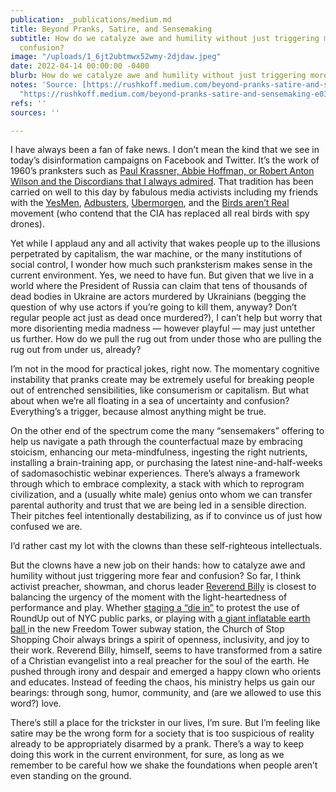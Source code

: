 ```yaml
---
publication: _publications/medium.md
title: Beyond Pranks, Satire, and Sensemaking
subtitle: How do we catalyze awe and humility without just triggering more fear and
  confusion?
image: "/uploads/1_6jt2ubtmwx52wmy-2djdaw.jpeg"
date: 2022-04-14 00:00:00 -0400
blurb: How do we catalyze awe and humility without just triggering more fear and confusion?
notes: 'Source: [https://rushkoff.medium.com/beyond-pranks-satire-and-sensemaking-e03118b718c7](https://rushkoff.medium.com/beyond-pranks-satire-and-sensemaking-e03118b718c7
  "https://rushkoff.medium.com/beyond-pranks-satire-and-sensemaking-e03118b718c7")'
refs: ''
sources: ''

---
```

I have always been a fan of fake news. I don’t mean the kind that we see in today’s disinformation campaigns on Facebook and Twitter. It’s the work of 1960’s pranksters such as [Paul Krassner, Abbie Hoffman, or Robert Anton Wilson and the Discordians that I always admired](https://medium.com/team-human/operation-mindfuck-2-0-358f9d237174). That tradition has been carried on well to this day by fabulous media activists including my friends with the [YesMen](http://theyesmen.org/), [Adbusters](http://adbusters.org/), [Ubermorgen](http://ubermorgen.com/), and the [Birds aren’t Real ](http://birdsarentreal.com/)movement (who contend that the CIA has replaced all real birds with spy drones).

Yet while I applaud any and all activity that wakes people up to the illusions perpetrated by capitalism, the war machine, or the many institutions of social control, I wonder how much such pranksterism makes sense in the current environment. Yes, we need to have fun. But given that we live in a world where the President of Russia can claim that tens of thousands of dead bodies in Ukraine are actors murdered by Ukrainians (begging the question of why use actors if you’re going to kill them, anyway? Don’t regular people act just as dead once murdered?), I can’t help but worry that more disorienting media madness — however playful — may just untether us further. How do we pull the rug out from under those who are pulling the rug out from under us, already?

I’m not in the mood for practical jokes, right now. The momentary cognitive instability that pranks create may be extremely useful for breaking people out of entrenched sensibilities, like consumerism or capitalism. But what about when we’re all floating in a sea of uncertainty and confusion? Everything’s a trigger, because almost anything might be true.

On the other end of the spectrum come the many “sensemakers” offering to help us navigate a path through the counterfactual maze by embracing stoicism, enhancing our meta-mindfulness, ingesting the right nutrients, installing a brain-training app, or purchasing the latest nine-and-half-weeks of sadomasochistic webinar experiences. There’s always a framework through which to embrace complexity, a stack with which to reprogram civilization, and a (usually white male) genius onto whom we can transfer parental authority and trust that we are being led in a sensible direction. Their pitches feel intentionally destabilizing, as if to convince us of just how confused we are.

I’d rather cast my lot with the clowns than these self-righteous intellectuals.

But the clowns have a new job on their hands: how to catalyze awe and humility without just triggering more fear and confusion? So far, I think activist preacher, showman, and chorus leader [Reverend Billy](http://revbilly.com/) is closest to balancing the urgency of the moment with the light-heartedness of performance and play. Whether [staging a “die in”](https://revbilly.com/glyphosate-map/) to protest the use of RoundUp out of NYC public parks, or playing with [a giant inflatable earth ball ](https://revbilly.com/events/)in the new Freedom Tower subway station, the Church of Stop Shopping Choir always brings a spirit of openness, inclusivity, and joy to their work. Reverend Billy, himself, seems to have transformed from a satire of a Christian evangelist into a real preacher for the soul of the earth. He pushed through irony and despair and emerged a happy clown who orients and educates. Instead of feeding the chaos, his ministry helps us gain our bearings: through song, humor, community, and (are we allowed to use this word?) love.

There’s still a place for the trickster in our lives, I’m sure. But I’m feeling like satire may be the wrong form for a society that is too suspicious of reality already to be appropriately disarmed by a prank. There’s a way to keep doing this work in the current environment, for sure, as long as we remember to be careful how we shake the foundations when people aren’t even standing on the ground.
